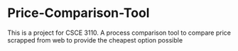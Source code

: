 # Price-Comparison-Tool
This is a project for CSCE 3110. A process comparison tool to compare price scrapped from web to provide the cheapest option possible
